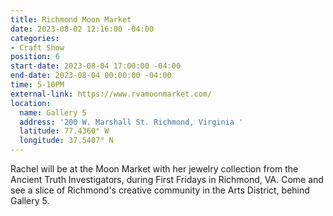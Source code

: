 ```yaml
---
title: Richmond Moon Market
date: 2023-08-02 12:16:00 -04:00
categories:
- Craft Show
position: 6
start-date: 2023-08-04 17:00:00 -04:00
end-date: 2023-08-04 00:00:00 -04:00
time: 5-10PM
external-link: https://www.rvamoonmarket.com/
location:
  name: Gallery 5
  address: '200 W. Marshall St. Richmond, Virginia '
  latitude: 77.4360° W
  longitude: 37.5407° N
---
```


Rachel will be at the Moon Market with her jewelry collection from the Ancient Truth Investigators, during First Fridays in Richmond, VA. Come and see a slice of Richmond's creative community in the Arts District, behind Gallery 5. 